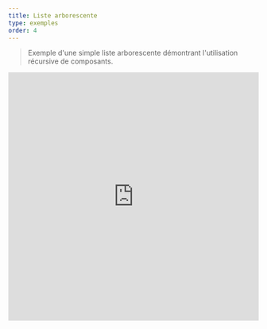 ```yaml
---
title: Liste arborescente
type: exemples
order: 4
---
```


> Exemple d'une simple liste arborescente démontrant l'utilisation récursive de composants.

<iframe width="100%" height="500" src="https://jsfiddle.net/yyx990803/u4n1m04q/embedded/result,html,js,css" allowfullscreen="allowfullscreen" frameborder="0"></iframe>
